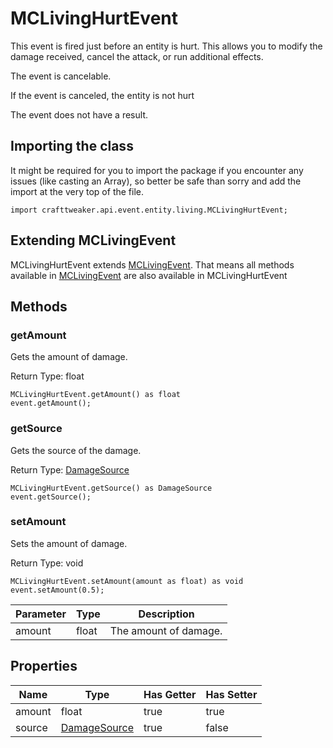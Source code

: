 # MCLivingHurtEvent

This event is fired just before an entity is hurt. This allows you to modify
 the damage received, cancel the attack, or run additional effects.

The event is cancelable.

If the event is canceled, the entity is not hurt

The event does not have a result.



## Importing the class

It might be required for you to import the package if you encounter any issues (like casting an Array), so better be safe than sorry and add the import at the very top of the file.
```zenscript
import crafttweaker.api.event.entity.living.MCLivingHurtEvent;
```


## Extending MCLivingEvent

MCLivingHurtEvent extends [MCLivingEvent](/vanilla/api/event/entity/MCLivingEvent). That means all methods available in [MCLivingEvent](/vanilla/api/event/entity/MCLivingEvent) are also available in MCLivingHurtEvent

## Methods

### getAmount

Gets the amount of damage.

Return Type: float

```zenscript
MCLivingHurtEvent.getAmount() as float
event.getAmount();
```

### getSource

Gets the source of the damage.

Return Type: [DamageSource](/vanilla/api/util/DamageSource)

```zenscript
MCLivingHurtEvent.getSource() as DamageSource
event.getSource();
```

### setAmount

Sets the amount of damage.

Return Type: void

```zenscript
MCLivingHurtEvent.setAmount(amount as float) as void
event.setAmount(0.5);
```

| Parameter | Type | Description |
|-----------|------|-------------|
| amount | float | The amount of damage. |



## Properties

| Name | Type | Has Getter | Has Setter |
|------|------|------------|------------|
| amount | float | true | true |
| source | [DamageSource](/vanilla/api/util/DamageSource) | true | false |


